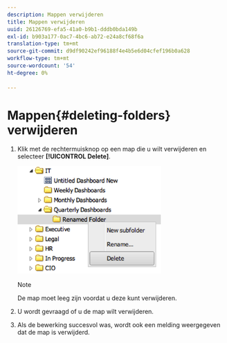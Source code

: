 ```yaml
---
description: Mappen verwijderen
title: Mappen verwijderen
uuid: 26126769-efa5-41a0-b9b1-dddb0bda149b
exl-id: b903a177-0ac7-4bc6-ab72-e24a8cf68f6a
translation-type: tm+mt
source-git-commit: d9df90242ef96188f4e4b5e6d04cfef196b0a628
workflow-type: tm+mt
source-wordcount: '54'
ht-degree: 0%

---
```


# Mappen{#deleting-folders} verwijderen

1. Klik met de rechtermuisknop op een map die u wilt verwijderen en selecteer **[!UICONTROL Delete]**.

   ![](assets/delete_folder.png)

   >[!NOTE]
   >
   >De map moet leeg zijn voordat u deze kunt verwijderen.

1. U wordt gevraagd of u de map wilt verwijderen.
1. Als de bewerking succesvol was, wordt ook een melding weergegeven dat de map is verwijderd.
